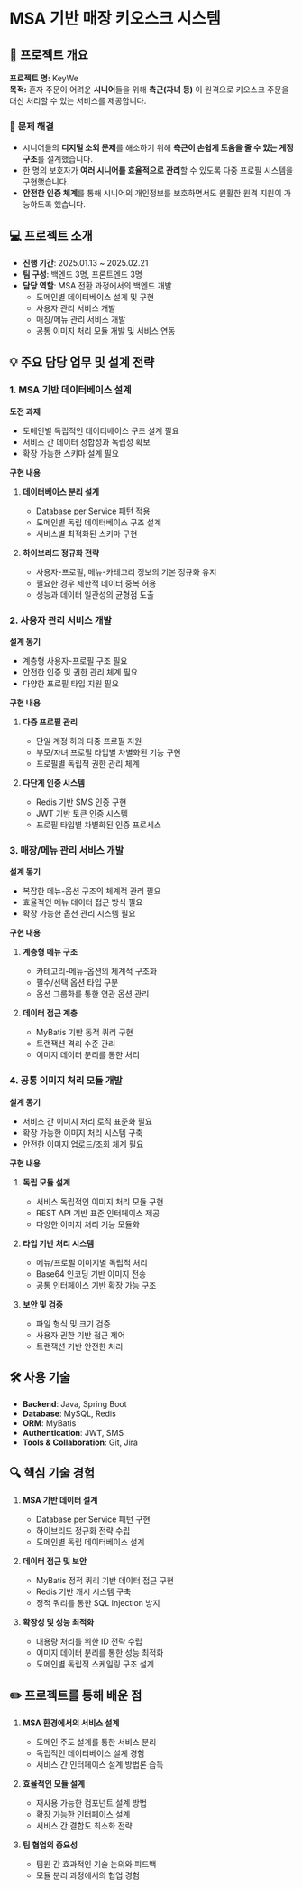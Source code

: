 # MSA 기반 매장 키오스크 시스템

## 📌 프로젝트 개요

**프로젝트 명:** KeyWe   
**목적:** 혼자 주문이 어려운 **시니어**들을 위해 **측근(자녀 등)** 이 원격으로 키오스크 주문을 대신 처리할 수 있는 서비스를 제공합니다.  

### 🎯 **문제 해결**
- 시니어들의 **디지털 소외 문제**를 해소하기 위해 **측근이 손쉽게 도움을 줄 수 있는 계정 구조**를 설계했습니다.
- 한 명의 보호자가 **여러 시니어를 효율적으로 관리**할 수 있도록 다중 프로필 시스템을 구현했습니다.
- **안전한 인증 체계**를 통해 시니어의 개인정보를 보호하면서도 원활한 원격 지원이 가능하도록 했습니다.

## 💻 프로젝트 소개
- **진행 기간**: 2025.01.13 ~ 2025.02.21
- **팀 구성**: 백엔드 3명, 프론트엔드 3명
- **담당 역할**: MSA 전환 과정에서의 백엔드 개발
  - 도메인별 데이터베이스 설계 및 구현
  - 사용자 관리 서비스 개발
  - 매장/메뉴 관리 서비스 개발
  - 공통 이미지 처리 모듈 개발 및 서비스 연동

## 💡 주요 담당 업무 및 설계 전략

### 1. MSA 기반 데이터베이스 설계

**도전 과제**
- 도메인별 독립적인 데이터베이스 구조 설계 필요
- 서비스 간 데이터 정합성과 독립성 확보
- 확장 가능한 스키마 설계 필요

**구현 내용**
1. **데이터베이스 분리 설계**
   - Database per Service 패턴 적용
   - 도메인별 독립 데이터베이스 구조 설계
   - 서비스별 최적화된 스키마 구현

2. **하이브리드 정규화 전략**
   - 사용자-프로필, 메뉴-카테고리 정보의 기본 정규화 유지
   - 필요한 경우 제한적 데이터 중복 허용
   - 성능과 데이터 일관성의 균형점 도출

### 2. 사용자 관리 서비스 개발

**설계 동기**
- 계층형 사용자-프로필 구조 필요
- 안전한 인증 및 권한 관리 체계 필요
- 다양한 프로필 타입 지원 필요

**구현 내용**
1. **다중 프로필 관리**
   - 단일 계정 하의 다중 프로필 지원
   - 부모/자녀 프로필 타입별 차별화된 기능 구현
   - 프로필별 독립적 권한 관리 체계

2. **다단계 인증 시스템**
   - Redis 기반 SMS 인증 구현
   - JWT 기반 토큰 인증 시스템
   - 프로필 타입별 차별화된 인증 프로세스

### 3. 매장/메뉴 관리 서비스 개발

**설계 동기**
- 복잡한 메뉴-옵션 구조의 체계적 관리 필요
- 효율적인 메뉴 데이터 접근 방식 필요
- 확장 가능한 옵션 관리 시스템 필요

**구현 내용**
1. **계층형 메뉴 구조**
   - 카테고리-메뉴-옵션의 체계적 구조화
   - 필수/선택 옵션 타입 구분
   - 옵션 그룹화를 통한 연관 옵션 관리

2. **데이터 접근 계층**
   - MyBatis 기반 동적 쿼리 구현
   - 트랜잭션 격리 수준 관리
   - 이미지 데이터 분리를 통한 처리

### 4. 공통 이미지 처리 모듈 개발

**설계 동기**
- 서비스 간 이미지 처리 로직 표준화 필요
- 확장 가능한 이미지 처리 시스템 구축
- 안전한 이미지 업로드/조회 체계 필요

**구현 내용**
1. **독립 모듈 설계**
   - 서비스 독립적인 이미지 처리 모듈 구현
   - REST API 기반 표준 인터페이스 제공
   - 다양한 이미지 처리 기능 모듈화

2. **타입 기반 처리 시스템**
   - 메뉴/프로필 이미지별 독립적 처리
   - Base64 인코딩 기반 이미지 전송
   - 공통 인터페이스 기반 확장 가능 구조

3. **보안 및 검증**
   - 파일 형식 및 크기 검증
   - 사용자 권한 기반 접근 제어
   - 트랜잭션 기반 안전한 처리

## 🛠 사용 기술
- **Backend**: Java, Spring Boot
- **Database**: MySQL, Redis
- **ORM**: MyBatis
- **Authentication**: JWT, SMS
- **Tools & Collaboration**: Git, Jira

## 🔍 핵심 기술 경험
1. **MSA 기반 데이터 설계**
   - Database per Service 패턴 구현
   - 하이브리드 정규화 전략 수립
   - 도메인별 독립 데이터베이스 설계

2. **데이터 접근 및 보안**
   - MyBatis 정적 쿼리 기반 데이터 접근 구현
   - Redis 기반 캐시 시스템 구축
   - 정적 쿼리를 통한 SQL Injection 방지

3. **확장성 및 성능 최적화**
   - 대용량 처리를 위한 ID 전략 수립
   - 이미지 데이터 분리를 통한 성능 최적화
   - 도메인별 독립적 스케일링 구조 설계

## ✏️ 프로젝트를 통해 배운 점
1. **MSA 환경에서의 서비스 설계**
   - 도메인 주도 설계를 통한 서비스 분리
   - 독립적인 데이터베이스 설계 경험
   - 서비스 간 인터페이스 설계 방법론 습득

2. **효율적인 모듈 설계**
   - 재사용 가능한 컴포넌트 설계 방법
   - 확장 가능한 인터페이스 설계
   - 서비스 간 결합도 최소화 전략

3. **팀 협업의 중요성**
   - 팀원 간 효과적인 기술 논의와 피드백
   - 모듈 분리 과정에서의 협업 경험
